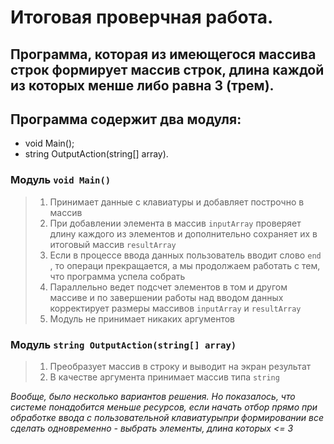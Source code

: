 
# Итоговая проверчная работа.

## Программа, которая из имеющегося массива строк формирует массив строк, длина каждой из которых менше либо равна 3 (трем).

## Программа содержит два   модуля:
* void Main();
* string OutputAction(string[] array).

### Модуль ``void Main()`` 
> 1. Принимает данные с клавиатуры и добавляет построчно в массив  
> 2. При добавлении элемента в массив
    ``inputArray``
    проверяет длину каждого из элементов и дополнительно сохраняет их в итоговый массив 
    ``resultArray``
> 3. Если в процессе ввода данных пользователь вводит слово
    ``end``
    , то операци прекращается, а мы продолжаем работать с тем, что программа успела собрать
> 4. Параллельно ведет подсчет элементов в том и другом массиве и по
    завершении работы над вводом данных корректирует размеры массивов
        ``inputArray`` и
        ``resultArray``
> 5. Модуль не принимает никаких аргументов  

### Модуль ``string OutputAction(string[] array)``
> 1. Преобразует массив в строку и выводит на экран результат
> 2. В качестве аргумента принимает массив типа 
    ``string``  

*Вообще, было несколько вариантов решения. Но показалось, что системе понадобится меньше ресурсов, если начать отбор прямо при обработке ввода с пользовательной клавиатурыпри формировании все сделать одновременно - выбрать элементы, длина которых <= 3*
